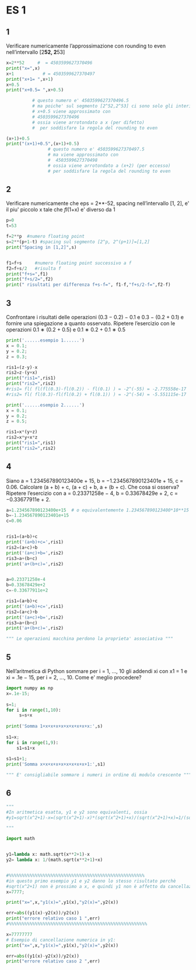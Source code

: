 # ES 1

## 1
Verificare numericamente l’approssimazione con rounding to even nell’intervallo [2**52, 2**53]

```py
x=2**52     #  = 4503599627370496
print("x=",x)
x+1           # = 4503599627370497
print("x+1= ",x+1)
x+0.5
print("x+0.5= ",x+0.5)

          # questo numero e' 4503599627370496.5
          # ma poiche' sul segmento [2^52,2^53] ci sono solo gli interi (spacing=1)
          # x+0.5 viene approssimato con
          # 4503599627370496 
          # ossia viene arrotondato a x (per difetto)
          #  per soddisfare la regola del rounding to even

(x+1)+0.5
print("(x+1)+0.5",(x+1)+0.5)
                # questo numero e' 4503599627370497.5
                # ma viene approssimato con
                #  4503599627370498 
                # ossia viene arrotondato a (x+2) (per eccesso) 
                # per soddisfare la regola del rounding to even
```

## 2

Verificare numericamente che eps = 2**-52, spacing nell’intervallo [1, 2], e' il piu' piccolo x tale che _fl_(1+x) e' diverso da 1 

```py
p=0   
t=53

f=2**p  #numero floating point
s=2**(p+1-t) #spacing sul segmento [2^p, 2^(p+1)]=[1,2]
print("Spacing in [1,2]",s)


f1=f+s     #numero floating point successivo a f
f2=f+s/2   #risulta f
print("f+s=",f1)
print("f+s/2=",f2)
print(" risultati per differenza f+s-f=", f1-f,"f+s/2-f=",f2-f)
```

## 3
Confrontare i risultati delle operazioni (0.3 − 0.2) − 0.1 e 0.3 − (0.2 + 0.1) e fornire una spiegazione a quanto osservato. Ripetere l’esercizio con le operazioni 0.1 ∗ (0.2 + 0.5) e 0.1 ∗ 0.2 + 0.1 ∗ 0.5 

```py
print('......esempio 1......')
x = 0.1;
y = 0.2;
z = 0.3;

ris1=(z-y)-x
ris2=z-(y+x)
print("ris1=",ris1)
print("ris2=",ris2)
#ris1= fl( fl(fl(0.3)-fl(0.2)) - fl(0.1) ) = -2^(-55) = -2.775558e-17
#ris2= fl( fl(0.3)-fl(fl(0.2) + fl(0.1)) ) = -2^(-54) = -5.551115e-17

print('......esempio 2......')
x = 0.1;
y = 0.2;
z = 0.5;

ris1=x*(y+z) 
ris2=x*y+x*z
print("ris1=",ris1)
print("ris2=",ris2)
```

## 4
Siano a = 1.234567890123400e + 15, b = −1.234567890123401e + 15, c = 0.06. Calcolare (a + b) + c, (a + c) + b, a + (b + c). Che cosa si osserva? Ripetere l’esercizio con a = 0.23371258e − 4, b = 0.33678429e + 2, c = −0.33677911e + 2.

```py
a=1.234567890123400e+15  # o equivalentemente 1.234567890123400*10**15
b=-1.234567890123401e+15
c=0.06


ris1=(a+b)+c
print('(a+b)+c=',ris1)
ris2=(a+c)+b
print('(a+c)+b=',ris2)
ris3=a+(b+c)
print('a+(b+c)=',ris2)


a=0.23371258e-4
b=0.33678429e+2
c=-0.33677911e+2

ris1=(a+b)+c
print('(a+b)+c=',ris1)
ris2=(a+c)+b
print('(a+c)+b=',ris2)
ris3=a+(b+c)
print('a+(b+c)=',ris2)

""" Le operazioni macchina perdono la proprieta' associativa """
``` 

## 5

Nell’aritmetica di Python sommare per i = 1, ..., 10 gli addendi xi con x1 = 1 e xi = .1e − 15, per i = 2, ..., 10. Come e' meglio procedere? 

```py
import numpy as np
x=.1e-15;
   
s=1;
for i in range(1,10):
     s=s+x
    
print('Somma 1+x+x+x+x+x+x+x+x+x:',s)
    
s1=x;
for i in range(1,9):
    s1=s1+x
    
s1=s1+1;
print('Somma x+x+x+x+x+x+x+x+x+1:',s1)

""" E' consigliabile sommare i numeri in ordine di modulo crescente """ 
```

## 6
[](img/1_6.png)

```py
"""
#In aritmetica esatta, y1 e y2 sono equivalenti, ossia
#y1=sqrt(x^2+1)-x=(sqrt(x^2+1)-x)*(sqrt(x^2+1)+x)/(sqrt(x^2+1)+x)=1/(sqrt(x^2+1)+x)=y2

"""

import math


y1=lambda x: math.sqrt(x**2+1)-x
y2= lambda x: 1/(math.sqrt(x**2+1)+x)


#%%%%%%%%%%%%%%%%%%%%%%%%%%%%%%%%%%%%%%%%%%%%%%%%%%%%
#in questo primo esempio y1 e y2 danno lo stesso risultato perchè 
#sqrt(x^2+1) non è prossimo a x, e quindi y1 non è affetto da cancellazione numerica
x=7777;

print("x=",x,"y1(x)=",y1(x),"y2(x)=",y2(x))

err=abs((y1(x)-y2(x))/y2(x))
print("errore relativo caso 1 ",err)
#%%%%%%%%%%%%%%%%%%%%%%%%%%%%%%%%%%%%%%%%%%%%%%%%%%%%%

x=77777777
# Esempio di cancellazione numerica in y1:
print("x=",x,"y1(x)=",y1(x),"y2(x)=",y2(x))

err=abs((y1(x)-y2(x))/y2(x))
print("errore relativo caso 2 ",err)
```

